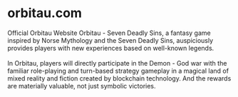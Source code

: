 # orbitau.com
Official Orbitau Website
<span>Orbitau - Seven Deadly Sins</span>, a fantasy game inspired by
		Norse Mythology and the Seven Deadly Sins, auspiciously provides players
		with new experiences based on well-known legends.<br/><br/>
		In Orbitau, players will directly participate in the Demon - God war
		with the familiar
		<span>role-playing and turn-based strategy</span> gameplay in a magical
		land of mixed reality and fiction created by blockchain technology. And
		the rewards are materially valuable, not just symbolic victories.
